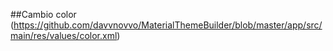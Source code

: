 ##Cambio color <!--Color primary (light)-->
(https://github.com/davvnovvo/MaterialThemeBuilder/blob/master/app/src/main/res/values/color.xml)

